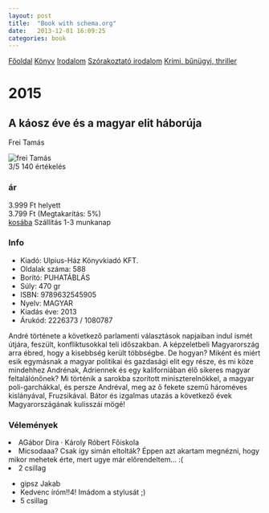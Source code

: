```yaml
---
layout: post
title:  "Book with schema.org"
date:   2013-12-01 16:09:25
categories: book
---
```


<nav  itemscope itemtype="http://schema.org/WebPage" >
  <div itemprop="breadcrumb">
    <a href="{{ site.baseurl }}">Főoldal</a>
    <a href="{{ site.baseurl }}/konyv">Könyv</a>
    <a href="{{ site.baseurl }}/konyv/irodalom/">Irodalom</a>
    <a href="{{ site.baseurl }}/konyv/irodalom/szorakoztato_irodalom">Szórakoztató irodalom</a>
    <a href="{{ site.baseurl }}/konyv/irodalom/szorakoztato_irodalom/krimi">Krimi, bűnügyi, thriller</a>
</div>
</nav>
<div itemscope itemtype="http://schema.org/Book">
  <h1 itemprop="name">2015</h1>
  <h2 itemprop="alternateName">A káosz éve és a magyar elit háborúja</h2>
  <p itemprop="author">Frei Tamás</p>
  <img itemprop="image" src="{{ site.baseurl }}/images/frei_tamas.jpg" alt="frei Tamás">
  <div class="info">
  <div class="rank" itemprop="aggregateRating" itemscope itemtype="http://schema.org/AggregateRating"> <span itemprop="ratingValue">3</span>/5 <span itemprop="reviewCount">140</span> értékelés</div>
  <div itemprop="offers" itemscope itemtype="http://schema.org/Offer">
      <h3>ár</h3>
      <div class="old-price">3.999 Ft helyett</div>
      <div class="price"  itemprop="price">3.799 Ft <span>(Megtakarítás: 5%)</span></div>
      <a href="#">kosába</a> <span itemprop="availability" href="http://schema.org/InStock">Szállítás 1-3 munkanap</span>
    </div>
    <h3>Info</h3>
   <ul>
     <li>
   Kiadó: <span itemprop="publisher">Ulpius-Ház Könyvkiadó KFT.</span>
     </li>
     <li>Oldalak száma: <span itemprop="numberOfPages">588</span></li>
     <li itemprop="bookFormat" href="http://schema.org/Paperback">Borító: PUHATÁBLÁS</li>
     <li>Súly: 470 gr</li>
     <li>ISBN: <span itemprop="isbn">9789632545905</span></li>
     <li>Nyelv: <meta itemprop="inLanguage" content="hu-HU"/> MAGYAR</li>
     <li>Kiadás éve: <meta itemprop="datePublished" content="1991"> 2013 </li>
     <li>Árukód: 2226373 / 1080787</li>
   </ul>
  </div>
  <div class="description">
    <p>André története a következő parlamenti választások napjaiban indul ismét útjára, feszült, konfliktusokkal teli időszakban. A képzeletbeli Magyarország arra ébred, hogy a kisebbség került többségbe. De hogyan? Miként és miért esik egymásnak a magyar politikai és gazdasági elit egy része, és mi köze mindehhez Andrénak, Adriennek és egy kaliforniában élő sikeres magyar feltalálónőnek? Mi történik a sarokba szorított miniszterelnökkel, a magyar poli-garchákkal, és persze Andréval, meg az ő fekete szemű hároméves kislányával, Fruzsikával. Bátor és izgalmas utazás a következő évek Magyarországának kulisszái mögé!</p>
  </div>
  <div>
  <h3>Vélemények</h3>
    <ulitemprop="review" itemscope itemtype="http://schema.org/Review">
      <li> <span itemprop="author">AGábor Dira</span> · Károly Róbert Főiskola</li>
      <li itemprop="reviewBody">Micsodaaa? Csak így simán eltolták? Éppen azt akartam megnézni, hogy mikor mehetek érte, mert ugye már előrendeltem... :(</li>
      <li><span itemprop="reviewRating">2</span> csillag</li>
      <meta itemprop="datePublished" content="2013-01-05">
    </ul>
    <ul itemprop="review" itemscope itemtype="http://schema.org/Review">
      <li itemprop="author">gipsz Jakab</li>
      <li itemprop="reviewBody">Kedvenc íróm!!4! Imádom a stylusát ;)</li>
      <li><span itemprop="reviewRating">5</span> csillag</li>
      <meta itemprop="datePublished" content="2013-11-05">
    </ul>
  </div>
</div>



